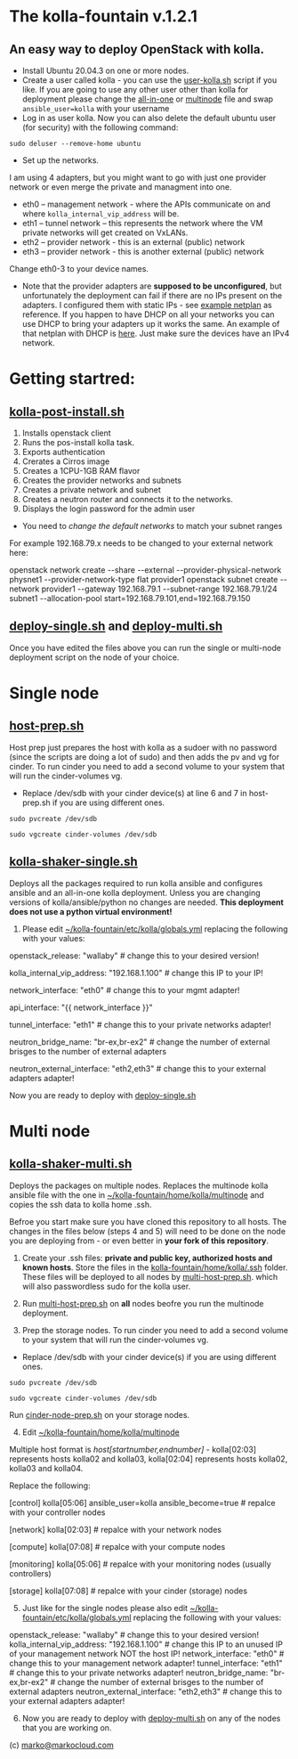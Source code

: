 # The kolla-fountain v.1.2.1

## An easy way to deploy OpenStack with kolla.

* Install Ubuntu 20.04.3 on one or more nodes.
* Create a user called kolla - you can use the [user-kolla.sh](https://github.com/markosluga/kolla-fountain/blob/main/user-kolla.sh) script if you like. If you are going to use any other user other than kolla for deployment please change the [all-in-one](https://github.com/markosluga/kolla-fountain/blob/main/home/kolla/all-in-one)  or [multinode](https://github.com/markosluga/kolla-fountain/home/kolla/multinode) file and swap `ansible_user=kolla` with your username
* Log in as user kolla. Now you can also delete the default ubuntu user (for security) with the following command:

`sudo deluser --remove-home ubuntu`

* Set up the networks. 

I am using 4 adapters, but you might want to go with just one provider network or even merge the private and managment into one.

* eth0 – management network - where the APIs communicate on and where `kolla_internal_vip_address` will be.
* eth1 – tunnel network – this represents the network where the VM private networks will get created on VxLANs.
* eth2 – provider network - this is an external (public) network
* eth3 – provider network - this is another external (public) network

Change eth0-3 to your device names.

* Note that the provider adapters are **supposed to be unconfigured**, but unfortunately the deployment can fail if there are no IPs present on the adapters. I configured them with static IPs - see [example netplan](https://github.com/markosluga/kolla-fountain/blob/main/etc/netplan/00-installer-config.yaml) as reference. If you happen to have DHCP on all your networks you can use DHCP to bring your adapters up it works the same. An example of that netplan with DHCP is [here](https://github.com/markosluga/kolla-fountain/blob/main/etc/netplan/01-installer-config.yaml). Just make sure the devices have an IPv4 network.

# Getting startred:

## [kolla-post-install.sh](https://github.com/markosluga/kolla-fountain/blob/main/kolla-post-install.sh)

1. Installs openstack client
2. Runs the pos-install kolla task.
3. Exports authentication
4. Crerates a Cirros image
5. Creates a 1CPU-1GB RAM flavor
6. Creates the provider networks and subnets
7. Creates a private network and subnet
8. Creates a neutron router and connects it to the networks.
9. Displays the login password for the admin user

* You need to *change the default networks* to match your subnet ranges

For example 192.168.79.x needs to be changed to your external network here:

openstack network create  --share --external --provider-physical-network physnet1 --provider-network-type flat provider1
openstack subnet create --network provider1 --gateway 192.168.79.1 --subnet-range 192.168.79.1/24  subnet1 --allocation-pool start=192.168.79.101,end=192.168.79.150

## [deploy-single.sh](https://github.com/markosluga/kolla-fountain/blob/main/deploy-single.sh) and [deploy-multi.sh](https://github.com/markosluga/kolla-fountain/blob/main/deploy-multi.sh)

Once you have edited the files above you can run the single or multi-node deployment script on the node of your choice.

# Single node

## [host-prep.sh](https://github.com/markosluga/kolla-fountain/blob/main/host-prep.sh)

Host prep just prepares the host with kolla as a sudoer with no password (since the scripts are doing a lot of sudo) and then adds the pv and vg for cinder. To run cinder you need to add a second volume to your system that will run the cinder-volumes vg.

* Replace /dev/sdb with your cinder device(s) at line 6 and 7 in host-prep.sh if you are using different ones.

`sudo pvcreate /dev/sdb`

`sudo vgcreate cinder-volumes /dev/sdb`

## [kolla-shaker-single.sh](https://github.com/markosluga/kolla-fountain/blob/main/kolla-shaker-single.sh)

Deploys all the packages required to run kolla ansible and configures ansible and an all-in-one kolla deployment. Unless you are changing versions of kolla/ansible/python no changes are needed. **This deployment does not use a python virtual environment!**

1. Please edit [~/kolla-fountain/etc/kolla/globals.yml](https://github.com/markosluga/kolla-fountain/blob/mainetc/kolla/globals.yml) replacing the following with your values:

openstack_release: "wallaby" # change this to your desired version!

kolla_internal_vip_address: "192.168.1.100" # change this IP to your IP!

network_interface: "eth0" # change this to your mgmt adapter!

api_interface: "{{ network_interface }}"

tunnel_interface: "eth1" # change this to your private networks adapter!

neutron_bridge_name: "br-ex,br-ex2" # change the number of external brisges to the number of external adapters

neutron_external_interface: "eth2,eth3" # change this to your external adapters adapter!

Now you are ready to deploy with [deploy-single.sh](https://github.com/markosluga/kolla-fountain/blob/main/deploy-multi.sh)

# Multi node

## [kolla-shaker-multi.sh](https://github.com/markosluga/kolla-fountain/blob/main/kolla-shaker-multi.sh)

Deploys the packages on multiple nodes. Replaces the multinode kolla ansible file with the one in [~/kolla-fountain/home/kolla/multinode](https://github.com/markosluga/kolla-fountain/home/kolla/multinode) and copies the ssh data to kolla home .ssh. 

Befroe you start make sure you have cloned this repository to all hosts. The changes in the files below (steps 4 and 5) will need to be done on the node you are deploying from - or even better in **your fork of this repository**.

1. Create your .ssh files: **private and public key, authorized hosts and known hosts**. Store the files in the [kolla-fountain/home/kolla/.ssh](https://github.com/markosluga/kolla-fountain/tree/main/home/kolla/.ssh) folder. These files will be deployed to all nodes by [multi-host-prep.sh](https://github.com/markosluga/kolla-fountain/blob/main/multi-host-prep.sh). which will also passwordless sudo for the kolla user.

2. Run [multi-host-prep.sh](https://github.com/markosluga/kolla-fountain/blob/main/multi-host-prep.sh) on **all** nodes beofre you run the multinode deployment.

3. Prep the storage nodes. To run cinder you need to add a second volume to your system that will run the cinder-volumes vg.

* Replace /dev/sdb with your cinder device(s) if you are using different ones.

`sudo pvcreate /dev/sdb`

`sudo vgcreate cinder-volumes /dev/sdb`

Run [cinder-node-prep.sh](https://github.com/markosluga/kolla-fountain/blob/main/cinder-node-prep.sh) on your storage nodes.

4. Edit [~/kolla-fountain/home/kolla/multinode](https://github.com/markosluga/kolla-fountain/home/kolla/multinode)

Multiple host format is *host[startnumber,endnumber]* - kolla[02:03] represents hosts kolla02 and kolla03, kolla[02:04] represents hosts kolla02, kolla03 and kolla04.

Replace the following:

[control]
kolla[05:06] ansible_user=kolla ansible_become=true # repalce with your controller nodes
 
[network]
kolla[02:03] # repalce with your network nodes

[compute]
kolla[07:08] # repalce with your compute nodes

[monitoring]
kolla[05:06] # repalce with your monitoring nodes (usually controllers)

[storage]
kolla[07:08] # repalce with your cinder (storage) nodes

5. Just like for the single nodes please also edit [~/kolla-fountain/etc/kolla/globals.yml](https://github.com/markosluga/kolla-fountain/blob/mainetc/kolla/globals.yml) replacing the following with your values:

openstack_release: "wallaby" # change this to your desired version!
kolla_internal_vip_address: "192.168.1.100" # change this IP to an unused IP of your management network NOT the host IP!
network_interface: "eth0" # change this to your management network adapter!
tunnel_interface: "eth1" # change this to your private networks adapter!
neutron_bridge_name: "br-ex,br-ex2" # change the number of external brisges to the number of external adapters
neutron_external_interface: "eth2,eth3" # change this to your external adapters adapter!

6. Now you are ready to deploy with [deploy-multi.sh](https://github.com/markosluga/kolla-fountain/blob/main/deploy-multi.sh) on any of the nodes that you are working on.

(c) marko@markocloud.com


